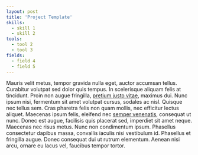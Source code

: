 ```yaml
---
layout: post
title: 'Project Template'
skills:
  - skill 1
  - skill 2 
tools:
  - tool 2
  - tool 3
fields:
  - field 4
  - field 5
---
```

Mauris velit metus, tempor gravida nulla eget, auctor accumsan tellus. Curabitur volutpat sed dolor quis tempus. In scelerisque aliquam felis at tincidunt. Proin non augue fringilla, [pretium justo vitae](#), maximus dui. Nunc ipsum nisi, fermentum sit amet volutpat cursus, sodales ac nisl. Quisque nec tellus sem. Cras pharetra felis non quam mollis, nec efficitur lectus aliquet. Maecenas ipsum felis, eleifend nec [semper venenatis](#), consequat ut nunc. Donec est augue, facilisis quis placerat sed, imperdiet sit amet neque. Maecenas nec risus metus. Nunc non condimentum ipsum. Phasellus consectetur dapibus massa, convallis iaculis nisi vestibulum id. Phasellus et fringilla augue. Donec consequat dui ut rutrum elementum. Aenean nisi arcu, ornare eu lacus vel, faucibus tempor tortor.

<!-- {% include image.html url="http://www.gratisography.com" image="projects/proj-1/dog.jpg" %} -->

<!-- {% include image.html url="http://www.gratisography.com" image="projects/proj-1/wall.jpg" %} -->
